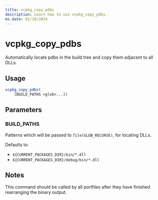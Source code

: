 ```yaml
---
title: vcpkg_copy_pdbs
description: Learn how to use vcpkg_copy_pdbs.
ms.date: 01/10/2024
---
```

# vcpkg_copy_pdbs

Automatically locate pdbs in the build tree and copy them adjacent to all DLLs.

## Usage

```cmake
vcpkg_copy_pdbs(
    [BUILD_PATHS <glob>...])
```

## Parameters

### BUILD_PATHS

Patterns which will be passed to `file(GLOB_RECURSE)`, for locating DLLs.

Defaults to:

- `${CURRENT_PACKAGES_DIR}/bin/*.dll`
- `${CURRENT_PACKAGES_DIR}/debug/bin/*.dll`

## Notes

This command should be called by all portfiles after they have finished rearranging the binary output.
